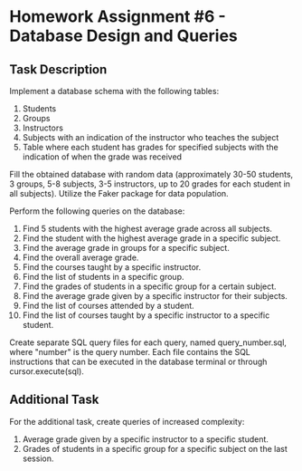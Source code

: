 # Homework Assignment #6 - Database Design and Queries

## Task Description

Implement a database schema with the following tables:

1. Students
2. Groups
3. Instructors
4. Subjects with an indication of the instructor who teaches the subject
5. Table where each student has grades for specified subjects with the indication of when the grade was received

Fill the obtained database with random data (approximately 30-50 students, 3 groups, 5-8 subjects, 3-5 instructors, up to 20 grades for each student in all subjects). Utilize the Faker package for data population.

Perform the following queries on the database:

1. Find 5 students with the highest average grade across all subjects.
2. Find the student with the highest average grade in a specific subject.
3. Find the average grade in groups for a specific subject.
4. Find the overall average grade.
5. Find the courses taught by a specific instructor.
6. Find the list of students in a specific group.
7. Find the grades of students in a specific group for a certain subject.
8. Find the average grade given by a specific instructor for their subjects.
9. Find the list of courses attended by a student.
10. Find the list of courses taught by a specific instructor to a specific student.

Create separate SQL query files for each query, named query_number.sql, where "number" is the query number. Each file contains the SQL instructions that can be executed in the database terminal or through cursor.execute(sql).

## Additional Task

For the additional task, create queries of increased complexity:

1. Average grade given by a specific instructor to a specific student.
2. Grades of students in a specific group for a specific subject on the last session.
